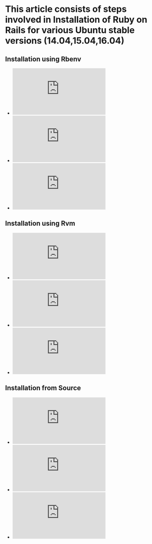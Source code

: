 This article consists of steps involved in **Installation of Ruby on Rails for various Ubuntu stable versions (14.04,15.04,16.04)**
==================================
Installation using Rbenv
------------------------
* ![ubuntu(14.04)](https://github.com/tejarvs/installation/blob/master/docx/14.04/rbenv.md)
* ![ubuntu(15.04)](https://github.com/tejarvs/installation/blob/master/docx/15.05/rbenv.md)
* ![ubuntu(16.04)](https://github.com/tejarvs/installation/blob/master/docx/16.04/rbenv.md)

Installation using Rvm
----------------------
* ![ubuntu(14.04)](https://github.com/tejarvs/installation/blob/master/docx/14.04/rvm.md)
* ![ubuntu(15.04)](https://github.com/tejarvs/installation/blob/master/docx/15.05/rvm.md)
* ![ubuntu(16.04)](https://github.com/tejarvs/installation/blob/master/docx/16.04/rvm.md)

Installation from Source
-----------------------------------------------
* ![ubuntu(14.04)](https://github.com/tejarvs/installation/blob/master/docx/14.04/source.md)
* ![ubuntu(15.04)](https://github.com/tejarvs/installation/blob/master/docx/15.05/source.md)
* ![ubuntu(16.04)](https://github.com/tejarvs/installation/blob/master/docx/16.04/source.md)

